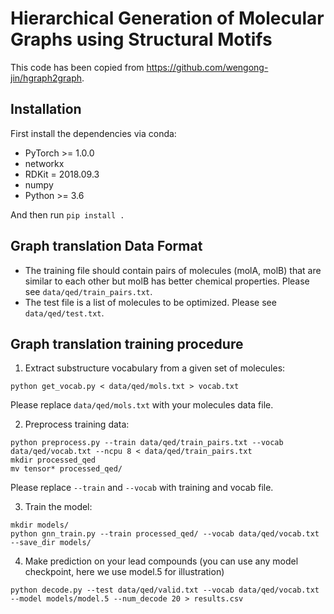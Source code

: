 # Hierarchical Generation of Molecular Graphs using Structural Motifs

This code has been copied from https://github.com/wengong-jin/hgraph2graph.

## Installation
First install the dependencies via conda:
 * PyTorch >= 1.0.0
 * networkx
 * RDKit = 2018.09.3
 * numpy
 * Python >= 3.6

And then run `pip install .`

## Graph translation Data Format
* The training file should contain pairs of molecules (molA, molB) that are similar to each other but molB has better chemical properties. Please see `data/qed/train_pairs.txt`.
* The test file is a list of molecules to be optimized. Please see `data/qed/test.txt`.

## Graph translation training procedure
1. Extract substructure vocabulary from a given set of molecules:
```
python get_vocab.py < data/qed/mols.txt > vocab.txt
```
Please replace `data/qed/mols.txt` with your molecules data file.

2. Preprocess training data:
```
python preprocess.py --train data/qed/train_pairs.txt --vocab data/qed/vocab.txt --ncpu 8 < data/qed/train_pairs.txt
mkdir processed_qed
mv tensor* processed_qed/
```
Please replace `--train` and `--vocab` with training and vocab file.

3. Train the model:
```
mkdir models/
python gnn_train.py --train processed_qed/ --vocab data/qed/vocab.txt --save_dir models/ 
```

4. Make prediction on your lead compounds (you can use any model checkpoint, here we use model.5 for illustration)
```
python decode.py --test data/qed/valid.txt --vocab data/qed/vocab.txt --model models/model.5 --num_decode 20 > results.csv
```
